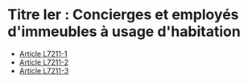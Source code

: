 # Titre Ier : Concierges et employés d'immeubles à usage d'habitation

* [Article L7211-1](./LEGIARTI000006904674.md)
* [Article L7211-2](./LEGIARTI000006904675.md)
* [Article L7211-3](./LEGIARTI000024396501.md)
